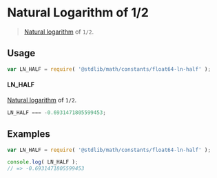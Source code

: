 # Natural Logarithm of 1/2

> [Natural logarithm][ln] of `1/2`.

<!-- <usage> -->

## Usage

``` javascript
var LN_HALF = require( '@stdlib/math/constants/float64-ln-half' );
```

#### LN_HALF

[Natural logarithm][ln] of `1/2`.

``` javascript
LN_HALF === -0.6931471805599453;
```

<!-- </usage> -->

<!-- <examples> -->

## Examples

<!-- TODO: better example -->

``` javascript
var LN_HALF = require( '@stdlib/math/constants/float64-ln-half' );

console.log( LN_HALF );
// => -0.6931471805599453
```

<!-- </examples> -->


<!-- <links> -->

<!-- FIXME -->

[ln]: https://github.com/math-io/ln

<!-- </links> -->
